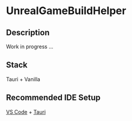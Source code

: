 # UnrealGameBuildHelper

## Description

Work in progress ...

## Stack

Tauri + Vanilla

## Recommended IDE Setup

[VS Code](https://code.visualstudio.com/) + [Tauri](https://marketplace.visualstudio.com/items?itemName=tauri-apps.tauri-vscode)

